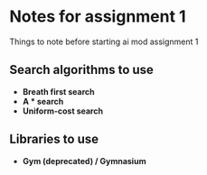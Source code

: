 # Notes for assignment 1 
Things to note before starting ai mod assignment 1 

## Search algorithms to use

- **Breath first search**
- **A * search**
- **Uniform-cost search**

## Libraries to use 
- **Gym (deprecated) / Gymnasium**

